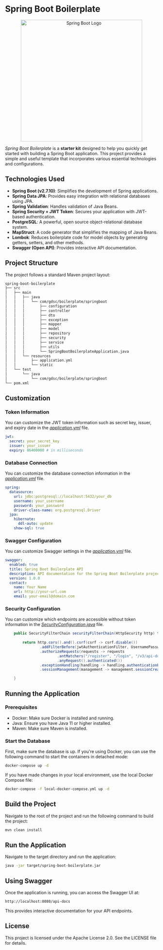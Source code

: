 # Spring Boot Boilerplate

<p align="center">
  <a href="https://www.django-rest-framework.org/" target="blank"><img src="https://github.com/dscdut/java-spring-boilerplate/assets/92385045/2a8bc7c9-207b-4cbd-bba2-43151730731e" width="400" alt="Spring Boot Logo" /></a>
</p>

*Spring Boot Boilerplate* is a **starter kit** designed to help you quickly get started with building a Spring Boot application. This project provides a simple and useful template that incorporates various essential technologies and configurations.

## Technologies Used

- **Spring Boot (v2.7.10)**: Simplifies the development of Spring applications.
- **Spring Data JPA**: Provides easy integration with relational databases using JPA.
- **Spring Validation**: Handles validation of Java Beans.
- **Spring Security + JWT Token**: Secures your application with JWT-based authentication.
- **PostgreSQL**: A powerful, open source object-relational database system.
- **MapStruct**: A code generator that simplifies the mapping of Java Beans.
- **Lombok**: Reduces boilerplate code for model objects by generating getters, setters, and other methods.
- **Swagger (Open API)**: Provides interactive API documentation.

## Project Structure

The project follows a standard Maven project layout:

```sh
spring-boot-boilerplate
├── src
│   ├── main
│   │   ├── java
│   │   │   └── com/gdsc/boilerplate/springboot
│   │   │       ├── configuration
│   │   │       ├── controller
│   │   │       ├── dto
│   │   │       ├── exception
│   │   │       ├── mapper
│   │   │       ├── model
│   │   │       ├── repository
│   │   │       ├── security
│   │   │       ├── service
│   │   │       ├── utils
│   │   │       └── SpringBootBoilerplateApplication.java
│   │   └── resources
│   │       ├── application.yml
│   │       └── static
│   └── test
│       └── java
│           └── com/gdsc/boilerplate/springboot
└── pom.xml
```

## Customization

### Token Information
You can customize the JWT token information such as secret key, issuer, and expiry date in the [*application.yml*](https://github.com/dscdut/java-spring-boilerplate/blob/develop/src/main/resources/application.yml) file.

```yaml
jwt:
  secret: your_secret_key
  issuer: your_issuer
  expiry: 86400000 # in milliseconds
```

### Database Connection
You can customize the database connection information in the [*application.yml*](https://github.com/dscdut/java-spring-boilerplate/blob/develop/src/main/resources/application.yml) file.

```yaml
spring:
  datasource:
    url: jdbc:postgresql://localhost:5432/your_db
    username: your_username
    password: your_password
    driver-class-name: org.postgresql.Driver
  jpa:
    hibernate:
      ddl-auto: update
    show-sql: true
```

### Swagger Configuration
You can customize Swagger settings in the [*application.yml*](https://github.com/dscdut/java-spring-boilerplate/blob/develop/src/main/resources/application.yml) file.

```yaml
swagger:
  enabled: true
  title: Spring Boot Boilerplate API
  description: API documentation for the Spring Boot Boilerplate project
  version: 1.0.0
  contact:
    name: Your Name
    url: http://your-url.com
    email: your-email@domain.com
```

### Security Configuration
You can customize which endpoints are accessible without token information in the [*SecurityConfiguration.java*](https://github.com/dscdut/java-spring-boilerplate/blob/develop/src/main/java/com/gdsc/boilerplate/springboot/configuration/SecurityConfiguration.java) file.

```java
	public SecurityFilterChain securityFilterChain(HttpSecurity http) throws Exception {
	
		return http.cors().and().csrf(csrf -> csrf.disable())
                .addFilterBefore(jwtAuthenticationFilter, UsernamePasswordAuthenticationFilter.class)
                .authorizeRequests(requests -> requests
                        .antMatchers("/register", "/login", "/v3/api-docs/**", "/swagger-ui/**", "/api-docs", "/actuator/**").permitAll()
                        .anyRequest().authenticated())
                .exceptionHandling(handling -> handling.authenticationEntryPoint(unauthorizedHandler))
                .sessionManagement(management -> management.sessionCreationPolicy(SessionCreationPolicy.STATELESS)).build();

	}
```

## Running the Application
### Prerequisites
 - Docker: Make sure Docker is installed and running.
 - Java: Ensure you have Java 11 or higher installed.
 - Maven: Make sure Maven is installed.

### Start the Database
First, make sure the database is up. If you're using Docker, you can use the following command to start the containers in detached mode:

```sh
docker-compose up -d
```

If you have made changes in your local environment, use the local Docker Compose file:

```sh
docker-compose -f local-docker-compose.yml up -d
```

## Build the Project
Navigate to the root of the project and run the following command to build the project:

```sh
mvn clean install
```

## Run the Application
Navigate to the target directory and run the application:

```sh
java -jar target/spring-boot-boilerplate.jar
```

## Using Swagger
Once the application is running, you can access the Swagger UI at:

```sh
http://localhost:8080/api-docs
```

This provides interactive documentation for your API endpoints.

## License
This project is licensed under the Apache License 2.0. See the LICENSE file for details.
